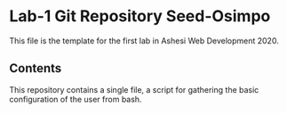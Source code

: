# Lab-1 Git Repository Seed-Osimpo

This file is the template for the first lab in Ashesi Web Development 2020.

## Contents

This repository contains a single file, a script for gathering the basic configuration of the user from bash.

